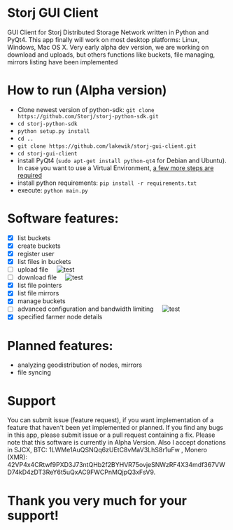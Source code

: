 # Storj GUI Client
GUI Client for Storj Distributed Storage Network written in Python and PyQt4. This app finally will work on most desktop platforms: Linux, Windows, Mac OS X. Very early alpha dev version, we are working on download and uploads, but others functions like buckets, file managing, mirrors listing have been implemented

# How to run (Alpha version)
- Clone newest version of python-sdk: `git clone https://github.com/Storj/storj-python-sdk.git`
- `cd storj-python-sdk`
- `python setup.py install`
- `cd ..`
- `git clone https://github.com/lakewik/storj-gui-client.git`
- `cd storj-gui-client`
- install PyQt4 (`sudo apt-get install python-qt4` for Debian and Ubuntu). In
  case you want to use a Virtual Environment, [a few more steps are
  required](https://gist.github.com/marcorosa/73c72f0315fa7098315c8b0774414ad6)
- install python requirements: `pip install -r requirements.txt`
- execute: `python main.py`

# Software features:
- [x] list buckets
- [x] create buckets
- [x] register user 
- [x] list files in buckets
- [ ] upload file &nbsp; &nbsp; ![test](http://progressed.io/bar/95)
- [ ] download file &nbsp; &nbsp; ![test](http://progressed.io/bar/95)
- [x] list file pointers
- [x] list file mirrors
- [x] manage buckets
- [ ] advanced configuration and bandwidth limiting &nbsp; &nbsp; ![test](http://progressed.io/bar/10)
- [x] specified farmer node details

# Planned features:
- analyzing geodistribution of nodes, mirrors
- file syncing

# Support
You can submit issue (feature request), if you want implementation of a feature that haven't been yet implemented or planned. If you find any bugs in this app, please submit issue or a pull request containing a fix. Please note that this software is currently in Alpha Version. Also I accept donations in SJCX, BTC: 1LWMe1AuQSNQq6zUEtC8vMaV3LhS8r1uFw , Monero (XMR): 42VP4x4CRtwf9PXD3J73ntQHb2f2BYHVR75ovjeSNWzRF4X34mdf367VWD74kD4zDT3ReY6t5uQxAC9FWCPnMQjpQ3xFsV9.  
# Thank you very much for your support!

